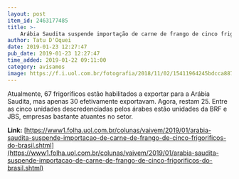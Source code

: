 ```yaml
---
layout: post
item_id: 2463177485
title: >-
    Arábia Saudita suspende importação de carne de frango de cinco frigoríficos do Brasil
author: Tatu D'Oquei
date: 2019-01-23 12:27:47
pub_date: 2019-01-23 12:27:47
time_added: 2019-01-22 09:11:00
category: avisamos
image: https://f.i.uol.com.br/fotografia/2018/11/02/15411964245bdcca887dff8_1541196424_3x2_rt.jpg
---
```


Atualmente, 67 frigoríficos estão habilitados a exportar para a Arábia Saudita, mas apenas 30 efetivamente exportavam. Agora, restam 25. Entre as cinco unidades descredenciadas pelos árabes estão unidades da BRF e JBS, empresas bastante atuantes no setor.

**Link:** [https://www1.folha.uol.com.br/colunas/vaivem/2019/01/arabia-saudita-suspende-importacao-de-carne-de-frango-de-cinco-frigorificos-do-brasil.shtml](https://www1.folha.uol.com.br/colunas/vaivem/2019/01/arabia-saudita-suspende-importacao-de-carne-de-frango-de-cinco-frigorificos-do-brasil.shtml)

